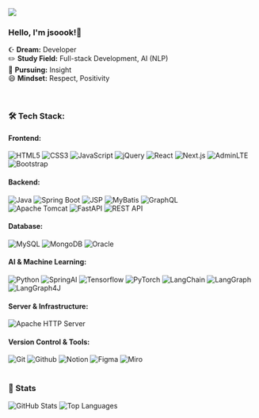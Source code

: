 

<img src="https://capsule-render.vercel.app/api?type=soft&color=0:cbf556,100:b966f0&height=240&text=jsoook's%20Github&animation=&fontColor=ffffff&fontSize=40" />

### Hello, I'm jsoook!👋
☪️ **Dream:** Developer  
✏️ **Study Field:** Full-stack Development, AI (NLP)  
🌱 **Pursuing:** Insight  
😄 **Mindset:** Respect, Positivity  
<br><br>


### 🛠️ Tech Stack:

#### Frontend:
![HTML5](https://img.shields.io/badge/HTML5-E34F26?style=flat-square&logo=HTML5&logoColor=white)
![CSS3](https://img.shields.io/badge/CSS3-1572B6?style=flat-square&logo=CSS3&logoColor=white)
![JavaScript](https://img.shields.io/badge/-JavaScript-F7DF1E?style=flat-square&logo=javascript&logoColor=black)
![jQuery](https://img.shields.io/badge/jQuery-0769AD?style=flat-square&logo=jQuery&logoColor=white)
![React](https://img.shields.io/badge/-React-61DAFB?style=flat-square&logo=react&logoColor=white)
![Next.js](https://img.shields.io/badge/Next.js-000000?style=flat-square&logo=Next.js&logoColor=white)
![AdminLTE](https://img.shields.io/badge/AdminLTE-007bff?style=flat-square&logo=AdminLTE&logoColor=white)
![Bootstrap](https://img.shields.io/badge/Bootstrap-7952B3?style=flat-square&logo=Bootstrap&logoColor=white)

#### Backend:
![Java](https://img.shields.io/badge/Java-007396?style=flat-square&logo=Java&logoColor=white)
![Spring Boot](https://img.shields.io/badge/Spring%20Boot-6DB33F?style=flat-square&logo=Spring%20Boot&logoColor=white)
![JSP](https://img.shields.io/badge/JSP-007396?style=flat-square&logo=java&logoColor=white)
![MyBatis](https://img.shields.io/badge/MyBatis-4479A1?style=flat-square&logo=mybatis&logoColor=white)
![GraphQL](https://img.shields.io/badge/GraphQL-E10098?style=flat-square&logo=GraphQL&logoColor=white)
<br>
![Apache Tomcat](https://img.shields.io/badge/Apache%20Tomcat-F8DC75?style=flat-square&logo=Apache%20Tomcat&logoColor=white)
![FastAPI](https://img.shields.io/badge/FastAPI-009688?style=flat-square&logo=FastAPI&logoColor=white)
![REST API](https://img.shields.io/badge/REST%20API-005571?style=flat-square&logo=rest-api&logoColor=white)


#### Database:
![MySQL](https://img.shields.io/badge/MySQL-4479A1?style=flat-square&logo=MySQL&logoColor=white)
![MongoDB](https://img.shields.io/badge/MongoDB-47A248?style=flat-square&logo=MongoDB&logoColor=white)
![Oracle](https://img.shields.io/badge/Oracle-F80000?style=flat-square&logo=Oracle&logoColor=white)

#### AI & Machine Learning:
![Python](https://img.shields.io/badge/Python-3776AB?style=flat-square&logo=Python&logoColor=white)
![SpringAI](https://img.shields.io/badge/SpringAI-6DB33F?style=flat-square&logo=SpringAI&logoColor=white)
![Tensorflow](https://img.shields.io/badge/Tensorflow-FF6F00?style=flat-square&logo=Tensorflow&logoColor=white)
![PyTorch](https://img.shields.io/badge/PyTorch-EE4C2C?style=flat-square&logo=PyTorch&logoColor=white)
![LangChain](https://img.shields.io/badge/LangChain-FF9900?style=flat-square&logo=LangChain&logoColor=white)
![LangGraph](https://img.shields.io/badge/LangGraph-008080?style=flat-square&logo=LangGraph&logoColor=white)
![LangGraph4J](https://img.shields.io/badge/LangGraph4J-2F4F4F?style=flat-square&logo=LangGraph4J&logoColor=white)

#### Server & Infrastructure:
![Apache HTTP Server](https://img.shields.io/badge/Apache%20HTTP%20Server-D22128?style=flat-square&logo=apache&logoColor=white)

#### Version Control & Tools:
![Git](https://img.shields.io/badge/Git-F05032?style=flat-square&logo=Git&logoColor=white)
![Github](https://img.shields.io/badge/Github-181717?style=flat-square&logo=Github&logoColor=white)
![Notion](https://img.shields.io/badge/Notion-000000?style=flat-square&logo=Notion&logoColor=white)
![Figma](https://img.shields.io/badge/Figma-F24E1E?style=flat-square&logo=Figma&logoColor=white)
![Miro](https://img.shields.io/badge/Miro-FFD700?style=flat-square&logo=Miro&logoColor=000000)
<br><br>


### 🏅 Stats
![GitHub Stats](https://github-readme-stats.vercel.app/api?username=mynameisjsoook&bg_color=180,00000000,00000000&title_color=000000&text_color=000000)
![Top Languages](https://github-readme-stats.vercel.app/api/top-langs/?username=mynameisjsoook&layout=compact&bg_color=180,00000000,00000000&title_color=000000&text_color=000000)
